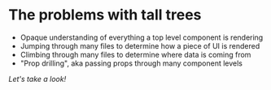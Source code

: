 # The problems with tall trees

- Opaque understanding of everything a top level component is rendering
- Jumping through many files to determine how a piece of UI is rendered
- Climbing through many files to determine where data is coming from
- "Prop drilling", aka passing props through many component levels

*Let's take a look!*
